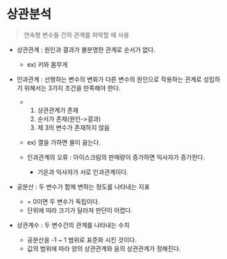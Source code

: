 # 상관분석

> 연속형 변수들 간의 관계를 파악할 때 사용

- 상관관계 : 원인과 결과가 불분명한 관계로 순서가 없다.

  - ex) 키와 몸무게

- 인과관계 : 선행하는 변수의 변화가 다른 변수의 원인으로 작용하는 관계로 성립하기 위해서는 3가지 조건을 만족해야 한다.

  - 1) 상관관계가 존재
    2) 순서가 존재(원인->결과)
    3) 제 3의 변수가 존재하지 않음

  - ex) 열을 가하면 물이 끓는다.
  - 인과관계의 오류 : 아이스크림의 판매량이 증가하면 익사자가 증가한다.
    - 기온과 익사자가 서로 인과관계이다.

- 공분산 : 두 변수가 함께 변하는 정도를 나타내는 지표
  - = 0이면 두 변수가 독립이다.
  - 단위에 따라 크기가 달라져 판단이 어렵다.
- 상관계수 : 두 변수간의 관계를 나타내는 수치
  - 공분산을 -1 ~ 1 범위로 표준화 시킨 것이다.
  -  값의 범위에 따라 양의 상관관계와 음의 상관관계가 정해진다.